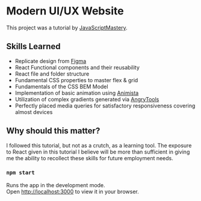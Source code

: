 # Modern UI/UX Website

This project was a tutorial by [JavaScriptMastery](https://github.com/adrianhajdin/project_modern_ui_ux_gpt3).

## Skills Learned

- Replicate design from [Figma](https://www.figma.com/file/lz9lLpFHMxHm2odnwM3R0z/gpt3?node-id=0-1)
- React Functional components and their reusability
- React file and folder structure
- Fundamental CSS properties to master flex & grid
- Fundamentals of the CSS BEM Model
- Implementation of basic animation using [Animista](https://animista.net/)
- Utilization of complex gradients generated via [AngryTools](https://angrytools.com/)
- Perfectly placed media queries for satisfactory responsiveness covering almost devices

## Why should this matter?

I followed this tutorial, but not as a crutch, as a learning tool. The exposure to React given in this tutorial I believe will be more than sufficient in giving me the ability to recollect these skills for future employment needs.

### `npm start`

Runs the app in the development mode.\
Open [http://localhost:3000](http://localhost:3000) to view it in your browser.

